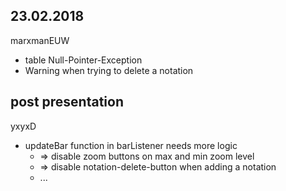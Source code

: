 ## 23.02.2018

marxmanEUW
- table Null-Pointer-Exception
- Warning when trying to delete a notation
 
## post presentation

yxyxD
- updateBar function in barListener needs more logic
  - => disable zoom buttons on max and min zoom level
  - => disable notation-delete-button when adding a notation
  - ... 